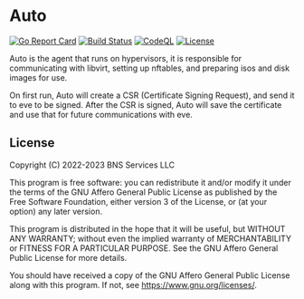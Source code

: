 # Auto
[![Go Report Card](https://goreportcard.com/badge/github.com/BasedDevelopment/auto)](https://goreportcard.com/report/github.com/BasedDevelopment/auto)
[![Build Status](https://github.com/BasedDevelopment/auto/actions/workflows/makefile.yml/badge.svg)](https://github.com/BasedDevelopment/auto/actions/)
[![CodeQL](https://github.com/BasedDevelopment/auto/workflows/CodeQL/badge.svg)](https://github.com/BasedDevelopment/auto/actions/workflows/codeql.yml)
[![License](https://img.shields.io/github/license/BasedDevelopment/eve?style=plastic)](https://github.com/BasedDevelopment/auto/blob/main/COPYING)


Auto is the agent that runs on hypervisors, it is responsible for communicating
with libvirt, setting up nftables, and preparing isos and disk images for use.

On first run, Auto will create a CSR (Certificate Signing Request), and send it
to eve to be signed. After the CSR is signed, Auto will save the certificate
and use that for future communications with eve.

## License

Copyright (C) 2022-2023  BNS Services LLC

This program is free software: you can redistribute it and/or modify
it under the terms of the GNU Affero General Public License as published by
the Free Software Foundation, either version 3 of the License, or
(at your option) any later version.

This program is distributed in the hope that it will be useful,
but WITHOUT ANY WARRANTY; without even the implied warranty of
MERCHANTABILITY or FITNESS FOR A PARTICULAR PURPOSE.  See the
GNU Affero General Public License for more details.

You should have received a copy of the GNU Affero General Public License
along with this program.  If not, see <https://www.gnu.org/licenses/>.
